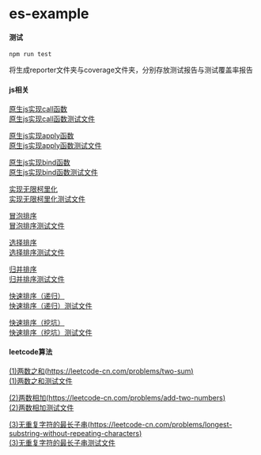 # es-example

#### 测试
```
npm run test
```
将生成reporter文件夹与coverage文件夹，分别存放测试报告与测试覆盖率报告

#### js相关
[原生js实现call函数](es/myCall.ts) \
[原生js实现call函数测试文件](test/es/myCall.test.ts)

[原生js实现apply函数](es/myApply.ts) \
[原生js实现apply函数测试文件](test/es/myApply.test.ts)

[原生js实现bind函数](es/myBind.ts) \
[原生js实现bind函数测试文件](test/es/myBind.test.ts)

[实现无限柯里化](es/currying.ts) \
[实现无限柯里化测试文件](test/es/currying.test.ts)

[冒泡排序](es/bubbleSort.ts) \
[冒泡排序测试文件](test/es/bubbleSort.test.ts)

[选择排序](es/selectionSort.ts) \
[选择排序测试文件](test/es/selectionSort.test.ts)

[归并排序](es/mergeSort.ts) \
[归并排序测试文件](test/es/mergeSort.test.ts)

[快速排序（递归）](es/quickSort1.ts) \
[快速排序（递归）测试文件](test/es/quickSort1.test.ts)

[快速排序（挖坑）](es/quickSort2.ts) \
[快速排序（挖坑）测试文件](test/es/quickSort2.test.ts)

#### leetcode算法
[(1)两数之和(https://leetcode-cn.com/problems/two-sum)](leetcode/twoSum.ts) \
[(1)两数之和测试文件](test/leetcode/twoSum.test.ts)

[(2)两数相加(https://leetcode-cn.com/problems/add-two-numbers)](leetcode/addTwoNumbers.ts) \
[(2)两数相加测试文件](test/leetcode/addTwoNumbers.test.ts)

[(3)无重复字符的最长子串(https://leetcode-cn.com/problems/longest-substring-without-repeating-characters)](leetcode/lengthOfLongestSubstring.ts) \
[(3)无重复字符的最长子串测试文件](test/leetcode/lengthOfLongestSubstring.test.ts)
